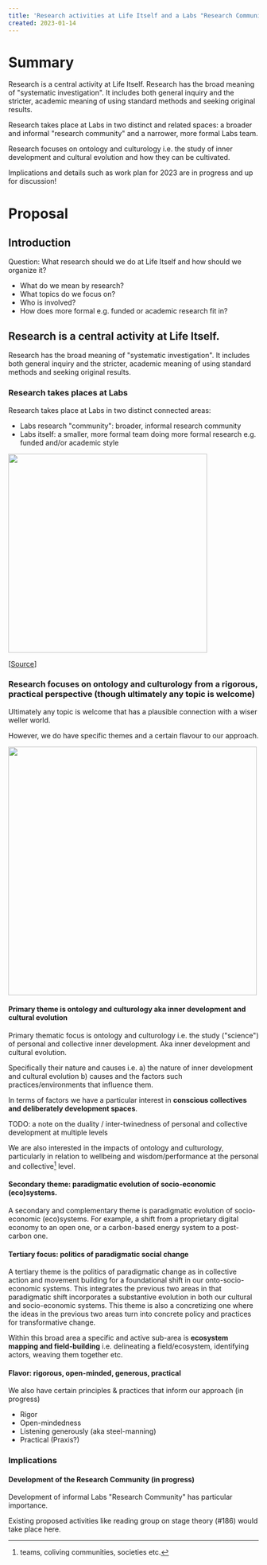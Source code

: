 ```yaml
---
title: 'Research activities at Life Itself and a Labs "Research Community"'
created: 2023-01-14 
---
```


# Summary

Research is a central activity at Life Itself.  Research has the broad meaning of "systematic investigation". It includes both general inquiry and the stricter, academic meaning of using standard methods and seeking original results.

Research takes place at Labs in two distinct and related spaces: a broader and informal "research community" and a narrower, more formal Labs team.

Research focuses on ontology and culturology i.e. the study of inner development and cultural evolution and how they can be cultivated.

Implications and details such as work plan for 2023 are in progress and up for discussion!

# Proposal

## Introduction

Question: What research should we do at Life Itself and how should we organize it?

- What do we mean by research?
- What topics do we focus on?
- Who is involved?
- How does more formal e.g. funded or academic research fit in?

## Research is a central activity at Life Itself. 

Research has the broad meaning of "systematic investigation". It includes both general inquiry and the stricter, academic meaning of using standard methods and seeking original results.

### Research takes places at Labs

Research takes place at Labs in two distinct connected areas:

- Labs research "community": broader, informal research community 
- Labs itself: a smaller, more formal team doing more formal research e.g. funded and/or academic style

<img src="https://user-images.githubusercontent.com/180658/212433169-9b72a932-9cc4-48b9-a34e-65e9662b7678.png" height="400" />

[[Source](https://app.excalidraw.com/l/9u8crB2ZmUo/A2ZrzcbF90k)]

### Research focuses on ontology and culturology from a rigorous, practical perspective (though ultimately any topic is welcome)

Ultimately any topic is welcome that has a plausible connection with a wiser weller world.

However, we do have specific themes and a certain flavour to our approach.

<img src="https://user-images.githubusercontent.com/180658/212432819-00475aad-cb94-4fbe-b90f-4357f0a5d394.png" height="500" />

#### Primary theme is ontology and culturology aka inner development and cultural evolution

Primary thematic focus is ontology and culturology i.e. the study ("science") of personal and collective inner development. Aka inner development and cultural evolution.

Specifically their nature and causes i.e. a) the nature of inner development and cultural evolution b) causes and the factors such practices/environments that influence them.

In terms of factors we have a particular interest in **conscious collectives and deliberately development spaces**.

TODO: a note on the duality / inter-twinedness of personal and collective development at multiple levels

We are also interested in the impacts of ontology and culturology, particularly in relation to wellbeing and wisdom/performance at the personal and collective[^1] level.

[^1]: teams, coliving communities, societies etc.

#### Secondary theme: paradigmatic evolution of socio-economic (eco)systems.

A secondary and complementary theme is paradigmatic evolution of socio-economic (eco)systems. For example, a shift from a proprietary digital economy to an open one, or a carbon-based energy system to a post-carbon one.

#### Tertiary focus: politics of paradigmatic social change

A tertiary theme is the politics of paradigmatic change as in collective action and movement building for a foundational shift in our onto-socio-economic systems. This integrates the previous two areas in that paradigmatic shift incorporates a substantive evolution in both our cultural and socio-economic systems. This theme is also a concretizing one where the ideas in the previous two areas turn into concrete policy and practices for transformative change.
 
Within this broad area a specific and active sub-area is **ecosystem mapping and field-building** i.e. delineating a field/ecosystem, identifying actors, weaving them together etc.

#### Flavor: rigorous, open-minded, generous, practical

We also have certain principles & practices that inform our approach (in progress)

- Rigor
- Open-mindedness
- Listening generously (aka steel-manning)
- Practical (Praxis?)

### Implications

#### Development of the Research Community (in progress)

Development of informal Labs "Research Community" has particular importance.

Existing proposed activities like reading group on stage theory (#186) would take place here.